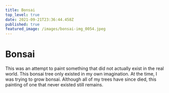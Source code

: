 ```yaml
---
title: Bonsai
top_level: true
date: 2021-09-21T23:36:44.458Z
published: true
featured_image: /images/bonsai-img_0054.jpeg
---
```

# Bonsai

This was an attempt to paint something that did not actually exist in the real world. This bonsai tree only existed in my own imagination. At the time, I was trying to grow bonsai. Although all of my trees have since died, this painting of one that never existed still remains.